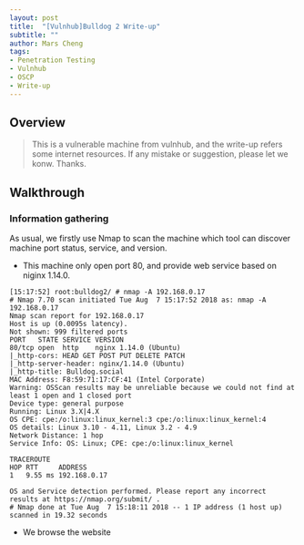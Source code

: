 ```yaml
---
layout: post
title:  "[Vulnhub]Bulldog 2 Write-up"
subtitle: ""
author: Mars Cheng
tags: 
- Penetration Testing
- Vulnhub
- OSCP
- Write-up
---
```

## Overview

>This is a vulnerable machine from vulnhub, and the write-up refers some internet resources. If any 
mistake or suggestion, please let we konw. Thanks.


## Walkthrough

### Information gathering
As usual, we firstly use Nmap to scan the machine which tool can discover machine port status, service, and version. 
* This machine only open port 80, and provide web service based on niginx 1.14.0.    

```console
[15:17:52] root:bulldog2/ # nmap -A 192.168.0.17 
# Nmap 7.70 scan initiated Tue Aug  7 15:17:52 2018 as: nmap -A  192.168.0.17 
Nmap scan report for 192.168.0.17
Host is up (0.0095s latency).
Not shown: 999 filtered ports
PORT   STATE SERVICE VERSION
80/tcp open  http    nginx 1.14.0 (Ubuntu)
|_http-cors: HEAD GET POST PUT DELETE PATCH
|_http-server-header: nginx/1.14.0 (Ubuntu)
|_http-title: Bulldog.social
MAC Address: F8:59:71:17:CF:41 (Intel Corporate)
Warning: OSScan results may be unreliable because we could not find at least 1 open and 1 closed port
Device type: general purpose
Running: Linux 3.X|4.X
OS CPE: cpe:/o:linux:linux_kernel:3 cpe:/o:linux:linux_kernel:4
OS details: Linux 3.10 - 4.11, Linux 3.2 - 4.9
Network Distance: 1 hop
Service Info: OS: Linux; CPE: cpe:/o:linux:linux_kernel

TRACEROUTE
HOP RTT     ADDRESS
1   9.55 ms 192.168.0.17

OS and Service detection performed. Please report any incorrect results at https://nmap.org/submit/ .
# Nmap done at Tue Aug  7 15:18:11 2018 -- 1 IP address (1 host up) scanned in 19.32 seconds
```

* We browse the website


